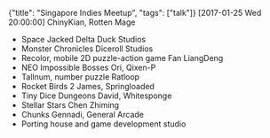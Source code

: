 {"title": "Singapore Indies Meetup", "tags": ["talk"]}
[2017-01-25 Wed 20:00:00]
ChinyKian, Rotten Mage
* Space Jacked
Delta Duck Studios
* Monster Chronicles
Diceroll Studios
* Recolor, mobile 2D puzzle-action game
Fan LiangDeng
* NEO Impossible Bosses
Ori, Qixen-P
* Tallnum, number puzzle
Ratloop
* Rocket Birds 2
James, Springloaded
* Tiny Dice Dungeons
David, Whitesponge
* Stellar Stars
Chen Zhiming
* Chunks
Gennadi, General Arcade
* Porting house and game development studio
